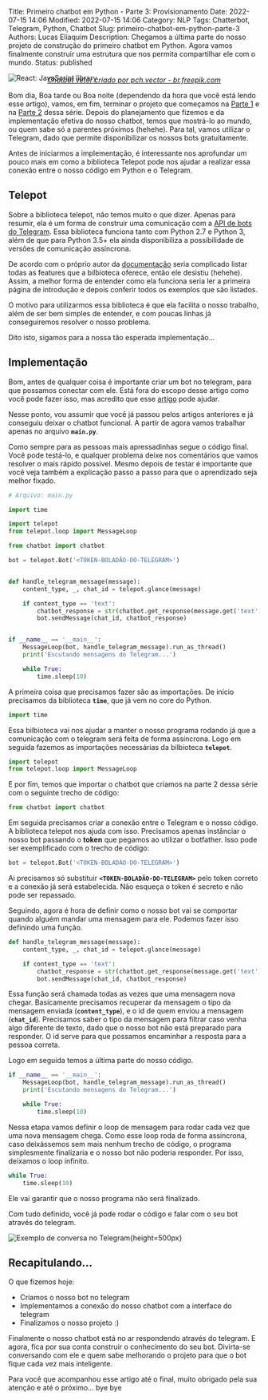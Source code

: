 Title: Primeiro chatbot em Python - Parte 3: Provisionamento
Date: 2022-07-15 14:06
Modified: 2022-07-15 14:06
Category: NLP
Tags: Chatterbot, Telegram, Python, Chatbot
Slug: primeiro-chatbot-em-python-parte-3
Authors: Lucas Eliaquim
Description: Chegamos a última parte do nosso projeto de construção do primeiro chatbot em Python. Agora vamos finalmente construir uma estrutura que nos permita compartilhar ele com o mundo.
Status: published


![React: JavaScript library](/images/telegram-banner.webp)
<p style="text-align: center; margin-top: -27px"><em><a href="https://br.freepik.com/fotos-vetores-gratis/chatbot" target="_blank">Chatbot vetor criado por pch.vector - br.freepik.com</a></em></p>

Bom dia, Boa tarde ou Boa noite (dependendo da hora que você está lendo esse artigo), vamos, em fim, terminar o projeto que começamos na [Parte 1](/primeiro-chatbot-em-python-parte-1.html) e na [Parte 2](/primeiro-chatbot-em-python-parte-2.html) dessa série. Depois do planejamento que fizemos e da implementação efetiva do nosso chatbot, temos que mostrá-lo ao mundo, ou quem sabe só a parentes próximos (hehehe). Para tal, vamos utilizar o Telegram, dado que permite disponibilizar os nossos bots gratuitamente.

Antes de iniciarmos a implementação, é interessante nos aprofundar um pouco mais em como a biblioteca Telepot pode nos ajudar a realizar essa conexão entre o nosso código em Python e o Telegram.

## Telepot

Sobre a biblioteca telepot, não temos muito o que dizer. Apenas para resumir, ela é um forma de construir uma comunicação com a [API de bots do Telegram](https://core.telegram.org/bots). Essa biblioteca funciona tanto com Python 2.7 e Python 3, além de que para Python 3.5+ ela ainda disponibiliza a possibilidade de versões de comunicação assíncrona.

De acordo com o próprio autor da [documentação](https://telepot.readthedocs.io/en/latest/) seria complicado listar todas as features que a bilbioteca oferece, então ele desistiu (hehehe). Assim, a melhor forma de entender como ela funciona seria ler a primeira página de introdução e depois conferir todos os exemplos que são listados.

O motivo para utilizarmos essa biblioteca é que ela facilita o nosso trabalho, além de ser bem simples de entender, e com poucas linhas já conseguiremos resolver o nosso problema.

Dito isto, sigamos para a nossa tão esperada implementação...

## Implementação

Bom, antes de qualquer coisa é importante criar um bot no telegram, para que possamos conectar com ele. Está fora do escopo desse artigo como você pode fazer isso, mas acredito que esse [artigo](https://tecnoblog.net/responde/como-criar-um-bot-no-telegram/) pode ajudar.

Nesse ponto, vou assumir que você já passou pelos artigos anteriores e já conseguiu deixar o chatbot funcional. A partir de agora vamos trabalhar apenas no arquivo **`main.py`**.

Como sempre para as pessoas mais apressadinhas segue o código final. Você pode testá-lo, e qualquer problema deixe nos comentários que vamos resolver o mais rápido possível. Mesmo depois de testar é importante que você veja também a explicação passo a passo para que o aprendizado seja melhor fixado.

```python
# Arquivo: main.py

import time

import telepot
from telepot.loop import MessageLoop

from chatbot import chatbot

bot = telepot.Bot('<TOKEN-BOLADÃO-DO-TELEGRAM>')


def handle_telegram_message(message):
    content_type, _, chat_id = telepot.glance(message)

    if content_type == 'text':
        chatbot_response = str(chatbot.get_response(message.get('text')))
        bot.sendMessage(chat_id, chatbot_response)


if __name__ == '__main__':
    MessageLoop(bot, handle_telegram_message).run_as_thread()
    print('Escutando mensagens do Telegram...')

    while True:
        time.sleep(10)
```

A primeira coisa que precisamos fazer são as importações. De início precisamos da biblioteca **`time`**, que já vem no core do Python.

```python
import time
```

Essa bilbioteca vai nos ajudar a manter o nosso programa rodando já que a comunicação com o telegram será feita de forma assíncrona. Logo em seguida fazemos as importações necessárias da bilbioteca **`telepot`**.

```python
import telepot
from telepot.loop import MessageLoop
```

E por fim, temos que importar o chatbot que criamos na parte 2 dessa série com o seguinte trecho de código:

```python
from chatbot import chatbot
```

Em seguida precisamos criar a conexão entre o Telegram e o nosso código. A biblioteca telepot nos ajuda com isso.
Precisamos apenas instânciar o nosso bot passando o **token** que pegamos ao utilizar o botfather. Isso pode ser exemplificado com o trecho de código:

```python
bot = telepot.Bot('<TOKEN-BOLADÃO-DO-TELEGRAM>')
```

Ai precisamos só substituir **`<TOKEN-BOLADÃO-DO-TELEGRAM>`** pelo token correto e a conexão já será estabelecida. Não esqueça o token é secreto e não pode ser repassado.

Seguindo, agora é hora de definir como o nosso bot vai se comportar quando alguém mandar uma mensagem para ele. Podemos fazer isso definindo uma função.

```python
def handle_telegram_message(message):
    content_type, _, chat_id = telepot.glance(message)

    if content_type == 'text':
        chatbot_response = str(chatbot.get_response(message.get('text')))
        bot.sendMessage(chat_id, chatbot_response)
```

Essa função será chamada todas as vezes que uma mensagem nova chegar. Basicamente precisamos recuperar da mensagem o tipo da mensagem enviada (**`content_type`**), e o id de quem enviou a mensagem (**`chat_id`**). Precisamos saber o tipo da mensagem para filtrar caso venha algo diferente de texto, dado que o nosso bot não está preparado para responder. O id serve para que possamos encaminhar a resposta para a pessoa correta.

Logo em seguida temos a última parte do nosso código.

```python
if __name__ == '__main__':
    MessageLoop(bot, handle_telegram_message).run_as_thread()
    print('Escutando mensagens do Telegram...')

    while True:
        time.sleep(10)
```

Nessa etapa vamos definir o loop de mensagem para rodar cada vez que uma nova mensagem chega. Como esse loop roda de forma assíncrona, caso deixássemos sem mais nenhum trecho de código, o programa simplesmente finalizaria e o nosso bot não poderia responder. Por isso, deixamos o loop infinito.

```python
while True:
    time.sleep(10)
```

Ele vai garantir que o nosso programa não será finalizado.

Com tudo definido, você já pode rodar o código e falar com o seu bot através do telegram.

![Exemplo de conversa no Telegram](/images/telegram-example.jpeg){height=500px}

## Recapitulando...


O que fizemos hoje:

- Criamos o nosso bot no telegram
- Implementamos a conexão do nosso chatbot com a interface do telegram
- Finalizamos o nosso projeto :)

Finalmente o nosso chatbot está no ar respondendo através do telegram. E agora, fica por sua conta construir o conhecimento do seu bot. Divirta-se conversando com ele e quem sabe melhorando o projeto para que o bot fique cada vez mais inteligente.

Para você que acompanhou esse artigo até o final, muito obrigado pela sua atenção e até o próximo... bye bye
